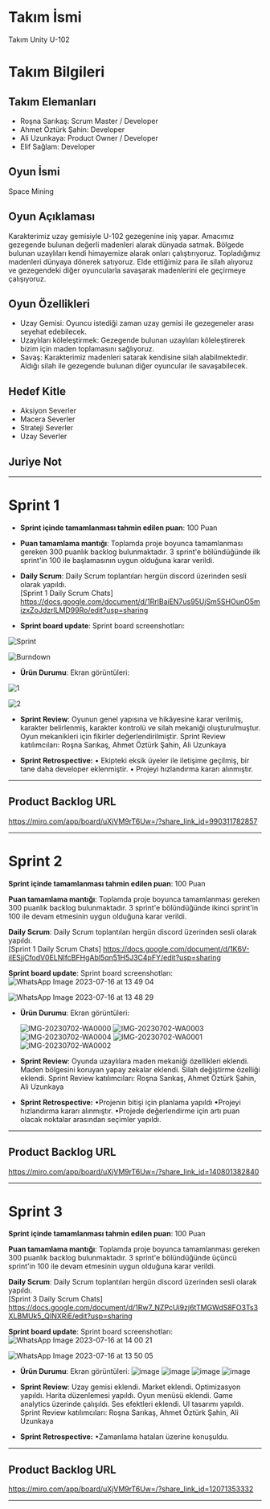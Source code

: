 # **Takım İsmi**

Takım Unity U-102

# Takım Bilgileri

## Takım Elemanları
- Roşna Sarıkaş: Scrum Master / Developer
- Ahmet Öztürk Şahin: Developer
- Ali Uzunkaya: Product Owner / Developer
- Elif Sağlam: Developer

## Oyun İsmi

Space Mining


## Oyun Açıklaması

Karakterimiz uzay gemisiyle U-102 gezegenine iniş yapar. Amacımız gezegende bulunan değerli madenleri alarak dünyada satmak. Bölgede bulunan uzaylıları kendi himayemize alarak onları çalıştırıyoruz. Topladığımız madenleri dünyaya dönerek satıyoruz. Elde ettiğimiz para ile silah alıyoruz ve gezegendeki diğer oyuncularla savaşarak madenlerini ele geçirmeye çalışıyoruz.


## Oyun Özellikleri

- Uzay Gemisi: Oyuncu istediği zaman uzay gemisi ile gezegeneler arası seyehat edebilecek.
- Uzaylıları köleleştirmek: Gezegende bulunan uzaylıları köleleştirerek bizim için maden toplamasını sağlıyoruz.
- Savaş: Karakterimiz madenleri satarak kendisine silah alabilmektedir. Aldığı silah ile gezegende bulunan diğer oyuncular ile savaşabilecek.

## Hedef Kitle

- Aksiyon Severler
- Macera Severler
- Strateji Severler
- Uzay Severler

## Juriye Not




---

# Sprint 1

- **Sprint içinde tamamlanması tahmin edilen puan**: 100 Puan


- **Puan tamamlama mantığı**: Toplamda proje boyunca tamamlanması gereken 300 puanlık backlog bulunmaktadır. 3 sprint'e bölündüğünde ilk sprint'in 100 ile başlamasının uygun olduğuna karar verildi.


- **Daily Scrum**: Daily Scrum toplantıları hergün discord üzerinden sesli olarak yapıldı.  
  [Sprint 1 Daily Scrum Chats]
  https://docs.google.com/document/d/1RrlBaiEN7us95UjSm5SHOunO5mizxZoJdzrlLMD99Ro/edit?usp=sharing

- **Sprint board update**: Sprint board screenshotları:
  
![Sprint](https://github.com/ahmetsahn/OyunVeUygulamaAkademisiU102/assets/83590669/049dcca5-ba62-4657-84ee-7a8cdb49d6cf)

![Burndown](https://github.com/ahmetsahn/OyunVeUygulamaAkademisiU102/assets/83590669/8e1457ba-e61d-4684-abac-1dc13a602499)




- **Ürün Durumu**: Ekran görüntüleri:

 ![1](https://github.com/ahmetsahn/OyunVeUygulamaAkademisiU102/assets/83590669/5c4608b1-8aac-4358-946e-fe5fa4a9e8c6)
 
 ![2](https://github.com/ahmetsahn/OyunVeUygulamaAkademisiU102/assets/83590669/255f9d6a-5f93-4493-b6ef-8a679cfe365c)

- **Sprint Review**: 
Oyunun genel yapısına ve hikâyesine karar verilmiş, karakter belirlenmiş, karakter kontrolü ve silah mekaniği oluşturulmuştur. Oyun mekanikleri için fikirler değerlendirilmiştir. Sprint Review katılımcıları: Roşna Sarıkaş, Ahmet Öztürk Şahin, Ali Uzunkaya

- **Sprint Retrospective:**
  •    Ekipteki eksik üyeler ile iletişime geçilmiş, bir tane daha developer eklenmiştir.
  •    Projeyi hızlandırma kararı alınmıştır.
 
---

## Product Backlog URL

https://miro.com/app/board/uXjVM9rT6Uw=/?share_link_id=990311782857

---

# Sprint 2

**Sprint içinde tamamlanması tahmin edilen puan**: 100 Puan


**Puan tamamlama mantığı**: Toplamda proje boyunca tamamlanması gereken 300 puanlık backlog bulunmaktadır. 3 sprint'e bölündüğünde ikinci sprint'in 100 ile devam etmesinin uygun olduğuna karar verildi.


**Daily Scrum**: Daily Scrum toplantıları hergün discord üzerinden sesli olarak yapıldı.  
  [Sprint 1 Daily Scrum Chats] https://docs.google.com/document/d/1K6V-iIESjjCfodV0ELNIfcBFHgAbl5qn51H5J3C4pFY/edit?usp=sharing 
 

  **Sprint board update**: Sprint board screenshotları:
  ![WhatsApp Image 2023-07-16 at 13 49 04](https://github.com/ahmetsahn/OyunVeUygulamaAkademisiU102/assets/65602878/01ed06e7-380f-41eb-9e17-ec41ac32ff9b)

![WhatsApp Image 2023-07-16 at 13 48 29](https://github.com/ahmetsahn/OyunVeUygulamaAkademisiU102/assets/65602878/539ed8a5-edb6-4320-968a-35b87d09db03)

  

- **Ürün Durumu**: Ekran görüntüleri:

  ![IMG-20230702-WA0000](https://github.com/AliUzunkaya/Deneme/assets/121873745/1b4f13be-e193-42df-a87f-dc3e856cd6c6)
![IMG-20230702-WA0003](https://github.com/AliUzunkaya/Deneme/assets/121873745/8d025f22-0f13-4c45-a4e6-c780b0306a90)
![IMG-20230702-WA0004](https://github.com/AliUzunkaya/Deneme/assets/121873745/584c4214-5a13-4adf-b6df-29dfd5f8ec17)
![IMG-20230702-WA0001](https://github.com/AliUzunkaya/Deneme/assets/121873745/944b3ebe-279e-442b-8bb2-1b2f76b188ed)
![IMG-20230702-WA0002](https://github.com/AliUzunkaya/Deneme/assets/121873745/a1954854-3696-4564-87bb-00c4e10c55b6)
 


- **Sprint Review**: 
Oyunda uzaylılara maden mekaniği özellikleri eklendi.
Maden bölgesini koruyan yapay zekalar eklendi.
Silah değiştirme özelliği eklendi.
Sprint Review katılımcıları: Roşna Sarıkaş, Ahmet Öztürk Şahin, Ali Uzunkaya


- **Sprint Retrospective:**
  •Projenin bitişi için planlama yapıldı
  •Projeyi hızlandırma kararı alınmıştır.
  •Projede değerlendirme için artı puan olacak noktalar arasından seçimler yapıldı.
 
---

## Product Backlog URL

https://miro.com/app/board/uXjVM9rT6Uw=/?share_link_id=140801382840

---

# Sprint 3

**Sprint içinde tamamlanması tahmin edilen puan**: 100 Puan


**Puan tamamlama mantığı**: Toplamda proje boyunca tamamlanması gereken 300 puanlık backlog bulunmaktadır. 3 sprint'e bölündüğünde üçüncü sprint'in 100 ile devam etmesinin uygun olduğuna karar verildi.


**Daily Scrum**: Daily Scrum toplantıları hergün discord üzerinden sesli olarak yapıldı.  
  [Sprint 3 Daily Scrum Chats] https://docs.google.com/document/d/1Rw7_NZPcUi9zj6tTMGWdS8FO3Ts3XLBMUk5_QINXRiE/edit?usp=sharing

**Sprint board update**: Sprint board screenshotları:
![WhatsApp Image 2023-07-16 at 14 00 21](https://github.com/ahmetsahn/OyunVeUygulamaAkademisiU102/assets/65602878/23de9efb-5264-474c-b4e3-02ead68227e1)

![WhatsApp Image 2023-07-16 at 13 50 05](https://github.com/ahmetsahn/OyunVeUygulamaAkademisiU102/assets/65602878/a9cea7de-2ce2-4023-8ffb-0a1a13e2f1e9)

  
- **Ürün Durumu**: Ekran görüntüleri:
![image](https://github.com/ahmetsahn/OyunVeUygulamaAkademisiU102/assets/65602878/7b0e8ada-165c-4714-880b-0e4476f884b8)
![image](https://github.com/ahmetsahn/OyunVeUygulamaAkademisiU102/assets/65602878/a7cdf7a8-a185-4c3d-9a2f-7e3ce77f6ba7)
![image](https://github.com/ahmetsahn/OyunVeUygulamaAkademisiU102/assets/65602878/6328b0e1-f8fc-4ab3-80fe-dad88303b6b2)
![image](https://github.com/ahmetsahn/OyunVeUygulamaAkademisiU102/assets/65602878/d20238f5-93a8-4c82-8eb6-af18b78b914e)



 
- **Sprint Review**: 
Uzay gemisi eklendi.
Market eklendi.
Optimizasyon yapıldı.
Harita düzenlemesi yapıldı.
Oyun menüsü eklendi.
Game analytics üzerinde çalışıldı.
Ses efektleri eklendi.
UI tasarımı yapıldı.
Sprint Review katılımcıları: Roşna Sarıkaş, Ahmet Öztürk Şahin, Ali Uzunkaya


- **Sprint Retrospective:**
  •Zamanlama hataları üzerine konuşuldu.
 
---

## Product Backlog URL

https://miro.com/app/board/uXjVM9rT6Uw=/?share_link_id=12071353332

---
